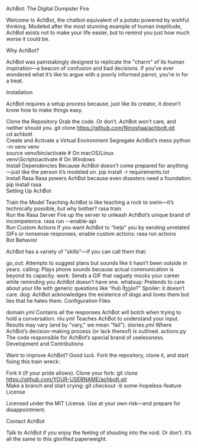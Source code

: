 AchBot: The Digital Dumpster Fire

Welcome to AchBot, the chatbot equivalent of a potato powered by wishful thinking. Modeled after the most stunning example of human ineptitude, AchBot exists not to make your life easier, but to remind you just how much worse it could be.

Why AchBot?

AchBot was painstakingly designed to replicate the "charm" of its human inspiration—a beacon of confusion and bad decisions. If you’ve ever wondered what it’s like to argue with a poorly informed parrot, you’re in for a treat.

Installation

AchBot requires a setup process because, just like its creator, it doesn’t know how to make things easy.

Clone the Repository
Grab the code. Or don’t. AchBot won’t care, and neither should you.
git clone https://github.com/Ninoshaa/achbott.git  
cd achbott  
Create and Activate a Virtual Environment
Segregate AchBot’s mess
python -m venv venv  
source venv/bin/activate  # On macOS/Linux  
venv\Scripts\activate     # On Windows  
Install Dependencies
Because AchBot doesn’t come prepared for anything—just like the person it’s modeled on.
pip install -r requirements.txt  
Install Rasa
Rasa powers AchBot because even disasters need a foundation.
pip install rasa  
Setting Up AchBot

Train the Model
Teaching AchBot is like teaching a rock to swim—it’s technically possible, but why bother?
rasa train  
Run the Rasa Server
Fire up the server to unleash AchBot’s unique brand of incompetence.
rasa run --enable-api  
Run Custom Actions
If you want AchBot to "help" you by sending unrelated GIFs or nonsense responses, enable custom actions:
rasa run actions  
Bot Behavior

AchBot has a variety of "skills"—if you can call them that:

go_out: Attempts to suggest plans but sounds like it hasn’t been outside in years.
calling: Plays phone sounds because actual communication is beyond its capacity.
work: Sends a GIF that vaguely mocks your career while reminding you AchBot doesn’t have one.
whatsup: Pretends to care about your life with generic questions like “რას შვები?” Spoiler: it doesn’t care.
dog: AchBot acknowledges the existence of dogs and loves them but lies that he hates them.
Configuration Files

domain.yml
Contains all the responses AchBot will botch when trying to hold a conversation.
nlu.yml
Teaches AchBot to understand your input. Results may vary (and by "vary," we mean "fail").
stories.yml
Where AchBot’s decision-making process (or lack thereof) is outlined.
actions.py
The code responsible for AchBot’s special brand of uselessness.
Development and Contributions

Want to improve AchBot? Good luck. Fork the repository, clone it, and start fixing this train wreck:

Fork it (if your pride allows).
Clone your fork:
git clone https://github.com/YOUR-USERNAME/achbott.git  
Make a branch and start crying:
git checkout -b some-hopeless-feature  
License

Licensed under the MIT License. Use at your own risk—and prepare for disappointment.

Contact AchBot

Talk to AchBot if you enjoy the feeling of shouting into the void. Or don’t. It’s all the same to this glorified paperweight.
